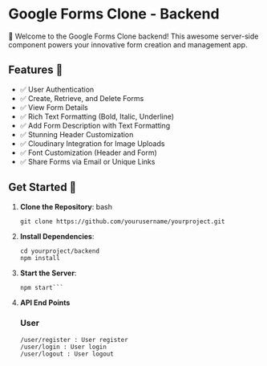 
# Google Forms Clone - Backend

🚀 Welcome to the Google Forms Clone backend! This awesome server-side component powers your innovative form creation and management app.

## Features 🌟

- ✅ User Authentication
- ✅ Create, Retrieve, and Delete Forms
- ✅ View Form Details
- ✅ Rich Text Formatting (Bold, Italic, Underline)
- ✅ Add Form Description with Text Formatting
- ✅ Stunning Header Customization
- ✅ Cloudinary Integration for Image Uploads
- ✅ Font Customization (Header and Form)
- ✅ Share Forms via Email or Unique Links

## Get Started 🚀

1. **Clone the Repository**:
   bash
   ```
   git clone https://github.com/yourusername/yourproject.git
   ```
2. **Install Dependencies**:
   ```
   cd yourproject/backend
   npm install
    ```
3. **Start the Server**:
   ```
   npm start```
4. **API End Points**
   ### User

   ```
   /user/register : User register
   /user/login : User login
   /user/logout : User logout
   ```
